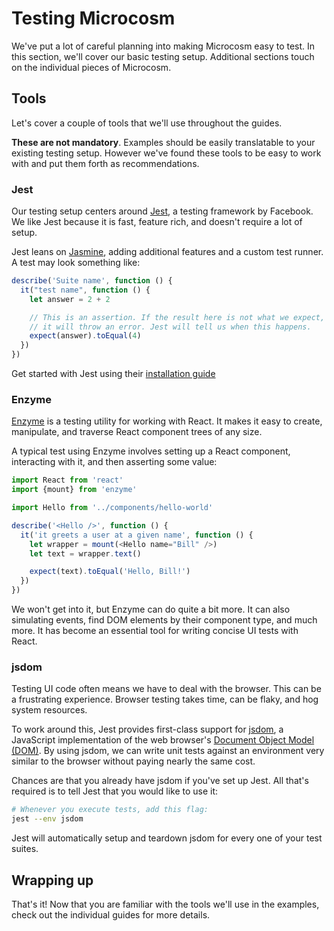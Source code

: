 # Testing Microcosm

We've put a lot of careful planning into making Microcosm easy to
test. In this section, we'll cover our basic testing setup. Additional
sections touch on the individual pieces of Microcosm.

## Tools

Let's cover a couple of tools that we'll use throughout the guides.

**These are not mandatory**. Examples should be easily translatable to
your existing testing setup. However we've found these tools to be
easy to work with and put them forth as recommendations.

### Jest

Our testing setup centers
around [Jest](http://facebook.github.io/jest/), a testing framework by
Facebook. We like Jest because it is fast, feature rich, and doesn't
require a lot of setup.

Jest leans on [Jasmine](https://github.com/jasmine/jasmine), adding
additional features and a custom test runner. A test may look
something like:

```javascript
describe('Suite name', function () {
  it("test name", function () {
    let answer = 2 + 2

    // This is an assertion. If the result here is not what we expect,
    // it will throw an error. Jest will tell us when this happens.
    expect(answer).toEqual(4)
  })
})
```

Get started with Jest using their [installation guide](http://facebook.github.io/jest/docs/getting-started.html#content)

### Enzyme

[Enzyme](https://github.com/airbnb/enzyme/) is a testing utility for
working with React. It makes it easy to create, manipulate, and
traverse React component trees of any size.

A typical test using Enzyme involves setting up a React component,
interacting with it, and then asserting some value:

```javascript
import React from 'react'
import {mount} from 'enzyme'

import Hello from '../components/hello-world'

describe('<Hello />', function () {
  it('it greets a user at a given name', function () {
    let wrapper = mount(<Hello name="Bill" />)
    let text = wrapper.text()

    expect(text).toEqual('Hello, Bill!')
  })
})
```

We won't get into it, but Enzyme can do quite a bit more. It can also
simulating events, find DOM elements by their component type, and much
more. It has become an essential tool for writing concise UI tests
with React.

### jsdom

Testing UI code often means we have to deal with the browser. This can
be a frustrating experience. Browser testing takes time, can be flaky,
and hog system resources.

To work around this, Jest provides first-class support
for [jsdom](https://github.com/tmpvar/jsdom), a JavaScript
implementation of the web
browser's
[Document Object Model (DOM)](https://developer.mozilla.org/en-US/docs/Web/API/Document_Object_Model). By
using jsdom, we can write unit tests against an environment
very similar to the browser without paying nearly the same cost.

Chances are that you already have jsdom if you've set up Jest. All
that's required is to tell Jest that you would like to use it:

```bash
# Whenever you execute tests, add this flag:
jest --env jsdom
```

Jest will automatically setup and teardown jsdom for every one of your
test suites.

## Wrapping up

That's it! Now that you are familiar with the tools we'll use in the
examples, check out the individual guides for more details.
